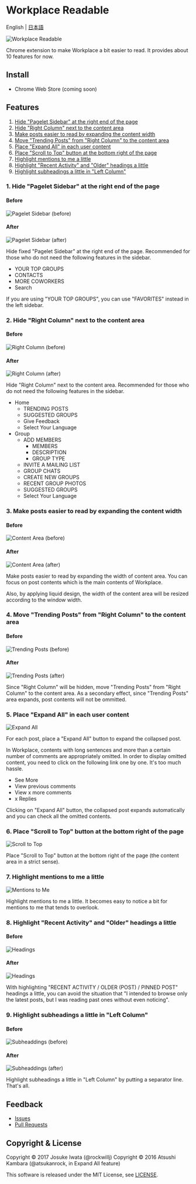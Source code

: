 # Workplace Readable

English | [日本語](README.ja.md)

<img src="image/screenshot.png" alt="Workplace Readable"/>

Chrome extension to make Workplace a bit easier to read.
It provides about 10 features for now.

## Install

* Chrome Web Store (coming soon)

## Features

1. [Hide "Pagelet Sidebar" at the right end of the page](#feature1)
2. [Hide "Right Column" next to the content area](#feature2)
3. [Make posts easier to read by expanding the content width](#feature3)
4. [Move "Trending Posts" from "Right Column" to the content area](#feature4)
5. [Place "Expand All" in each user content](#feature5)
6. [Place "Scroll to Top" button at the bottom right of the page](#feature6)
7. [Highlight mentions to me a little](#feature7)
8. [Highlight "Recent Activity" and "Older" headings a little](#feature8)
9. [Highlight subheadings a little in "Left Column"](#feature9)

### <a name="feature1"></a>1. Hide "Pagelet Sidebar" at the right end of the page

#### Before

![Pagelet Sidebar (before)](image/feature1_before.png)

#### After

![Pagelet Sidebar (after)](image/feature1_after.png)

Hide fixed "Pagelet Sidebar" at the right end of the page.
Recommended for those who do not need the following features in the sidebar.

- YOUR TOP GROUPS
- CONTACTS
- MORE COWORKERS
- Search

If you are using "YOUR TOP GROUPS", you can use "FAVORITES" instead in the left sidebar.

### <a name="feature2"></a>2. Hide "Right Column" next to the content area

#### Before

![Right Column (before)](image/feature2_before.png)

#### After

![Right Column (after)](image/feature2_after.png)

Hide "Right Column" next to the content area.
Recommended for those who do not need the following features in the sidebar.

- Home
  - TRENDING POSTS
  - SUGGESTED GROUPS
  - Give Feedback
  - Select Your Language
- Group
  - ADD MEMBERS
    - MEMBERS
    - DESCRIPTION
    - GROUP TYPE
  - INVITE A MAILING LIST
  - GROUP CHATS
  - CREATE NEW GROUPS
  - RECENT GROUP PHOTOS
  - SUGGESTED GROUPS
  - Select Your Language

### <a name="feature3"></a>3. Make posts easier to read by expanding the content width

#### Before

![Content Area (before)](image/feature3_before.png)

#### After

![Content Area (after)](image/feature3_after.png)

Make posts easier to read by expanding the width of content area.
You can focus on post contents which is the main contents of Workplace.

Also, by applying liquid design, the width of the content area will be resized according to the window width.

### <a name="feature4"></a>4. Move "Trending Posts" from "Right Column" to the content area

#### Before

![Trending Posts (before)](image/feature4_before.png)

#### After

![Trending Posts (after)](image/feature4_after.png)

Since "Right Column" will be hidden, move "Trending Posts" from "Right Column" to the content area.
As a secondary effect, since "Trending Posts" area expands, post contents will not be ommitted.

### <a name="feature5"></a>5. Place "Expand All" in each user content

![Expand All](image/feature5.png)

For each post, place a "Expand All" button to expand the collapsed post.

In Workplace, contents with long sentences and more than a certain number of comments are appropriately omitted.
In order to display omitted content, you need to click on the following link one by one. It's too much hassle.

- See More
- View previous comments
- View x more comments
- x Replies

Clicking on "Expand All" button, the collapsed post expands automatically and you can check all the omitted contents.

### <a name="feature6"></a>6. Place "Scroll to Top" button at the bottom right of the page

![Scroll to Top](image/feature6.png)

Place "Scroll to Top" button at the bottom right of the page (the content area in a strict sense).

### <a name="feature7"></a>7. Highlight mentions to me a little

![Mentions to Me](image/feature7.png)

Highlight mentions to me a little.
It becomes easy to notice a bit for mentions to me that tends to overlook.

### <a name="feature8"></a>8. Highlight "Recent Activity" and "Older" headings a little

#### Before

![Headings](image/feature8_before.png)

#### After

![Headings](image/feature8_after.png)

With highlighting "RECENT ACTIVITY / OLDER (POST) / PINNED POST" headings a little,
you can avoid the situation that "I intended to browse only the latest posts, but I was reading past ones without even noticing".

### <a name="feature9"></a>9. Highlight subheadings a little in "Left Column"

#### Before

![Subheaddings (before)](image/feature9_before.png)

#### After

![Subheaddings (after)](image/feature9_after.png)

Highlight subheadings a little in "Left Column" by putting a separator line.
That's all.

## Feedback

* [Issues](https://github.com/rockwillj/Workplace-Readable/issues)
* [Pull Requests](https://github.com/rockwillj/Workplace-Readable/pulls)

## Copyright & License

Copyright © 2017 Josuke Iwata (@rockwillj)
Copyright © 2016 Atsushi Kambara (@atsukanrock, in Expand All feature)

This software is released under the MIT License, see [LICENSE](LICENSE).
